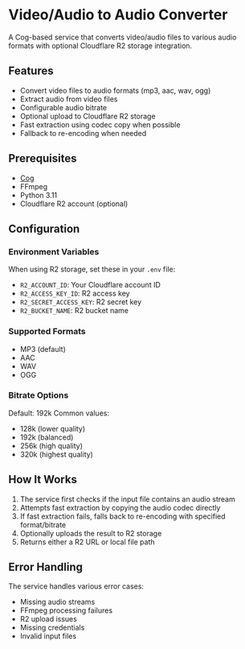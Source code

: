 # Video/Audio to Audio Converter

A Cog-based service that converts video/audio files to various audio formats with optional Cloudflare R2 storage integration.

## Features

- Convert video files to audio formats (mp3, aac, wav, ogg)
- Extract audio from video files
- Configurable audio bitrate
- Optional upload to Cloudflare R2 storage
- Fast extraction using codec copy when possible
- Fallback to re-encoding when needed

## Prerequisites

- [Cog](https://github.com/replicate/cog)
- FFmpeg
- Python 3.11
- Cloudflare R2 account (optional)

## Configuration

### Environment Variables

When using R2 storage, set these in your `.env` file:

- `R2_ACCOUNT_ID`: Your Cloudflare account ID
- `R2_ACCESS_KEY_ID`: R2 access key
- `R2_SECRET_ACCESS_KEY`: R2 secret key
- `R2_BUCKET_NAME`: R2 bucket name

### Supported Formats

- MP3 (default)
- AAC
- WAV
- OGG

### Bitrate Options

Default: 192k
Common values:

- 128k (lower quality)
- 192k (balanced)
- 256k (high quality)
- 320k (highest quality)

## How It Works

1. The service first checks if the input file contains an audio stream
2. Attempts fast extraction by copying the audio codec directly
3. If fast extraction fails, falls back to re-encoding with specified format/bitrate
4. Optionally uploads the result to R2 storage
5. Returns either a R2 URL or local file path

## Error Handling

The service handles various error cases:

- Missing audio streams
- FFmpeg processing failures
- R2 upload issues
- Missing credentials
- Invalid input files
